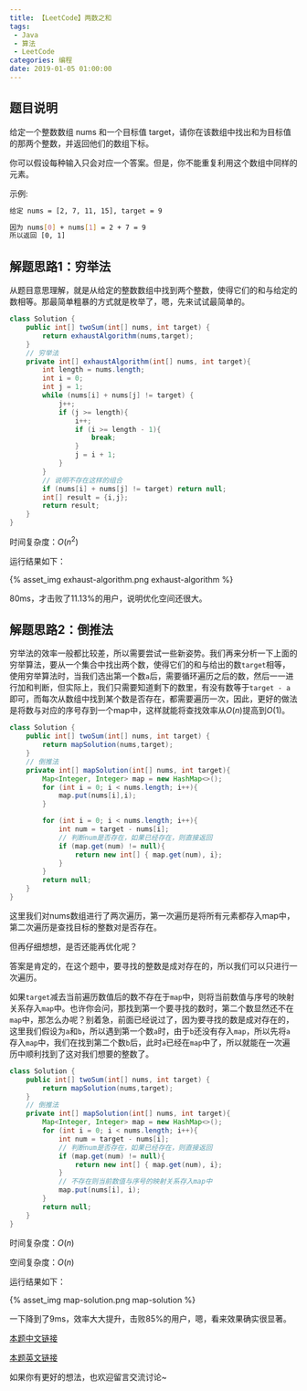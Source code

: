 ```yaml
---
title: 【LeetCode】两数之和
tags: 
 - Java
 - 算法
 - LeetCode
categories: 编程
date: 2019-01-05 01:00:00
---
```


## 题目说明

给定一个整数数组 nums 和一个目标值 target，请你在该数组中找出和为目标值的那两个整数，并返回他们的数组下标。

你可以假设每种输入只会对应一个答案。但是，你不能重复利用这个数组中同样的元素。

示例:

```bash
给定 nums = [2, 7, 11, 15], target = 9

因为 nums[0] + nums[1] = 2 + 7 = 9
所以返回 [0, 1]
```

## 解题思路1：穷举法

从题目意思理解，就是从给定的整数数组中找到两个整数，使得它们的和与给定的数相等。那最简单粗暴的方式就是枚举了，嗯，先来试试最简单的。

```java
class Solution {
    public int[] twoSum(int[] nums, int target) {
        return exhaustAlgorithm(nums,target);
    }
    // 穷举法
    private int[] exhaustAlgorithm(int[] nums, int target){
        int length = nums.length;
        int i = 0;
        int j = 1;
        while (nums[i] + nums[j] != target) {
            j++;
            if (j >= length){
                i++;
                if (i >= length - 1){
                    break;
                }
                j = i + 1;
            }
        }
        // 说明不存在这样的组合
        if (nums[i] + nums[j] != target) return null;
        int[] result = {i,j};
        return result;
    }
}
```

时间复杂度：$O(n^2)$

运行结果如下：

{% asset_img exhaust-algorithm.png exhaust-algorithm %}

80ms，才击败了11.13%的用户，说明优化空间还很大。

## 解题思路2：倒推法

穷举法的效率一般都比较差，所以需要尝试一些新姿势。我们再来分析一下上面的穷举算法，要从一个集合中找出两个数，使得它们的和与给出的数`target`相等，使用穷举算法时，当我们选出第一个数`a`后，需要循环遍历之后的数，然后一一进行加和判断，但实际上，我们只需要知道剩下的数里，有没有数等于`target - a`即可，而每次从数组中找到某个数是否存在，都需要遍历一次，因此，更好的做法是将数与对应的序号存到一个map中，这样就能将查找效率从$O(n)$提高到$O(1)$。

```java
class Solution {
    public int[] twoSum(int[] nums, int target) {
        return mapSolution(nums,target);
    }
    // 倒推法
    private int[] mapSolution(int[] nums, int target){
        Map<Integer, Integer> map = new HashMap<>();
        for (int i = 0; i < nums.length; i++){
            map.put(nums[i],i);
        }

        for (int i = 0; i < nums.length; i++){
            int num = target - nums[i];
            // 判断num是否存在，如果已经存在，则直接返回
            if (map.get(num) != null){
                return new int[] { map.get(num), i};
            }
        }
        return null;
    }
}
```

这里我们对nums数组进行了两次遍历，第一次遍历是将所有元素都存入map中，第二次遍历是查找目标的整数对是否存在。

但再仔细想想，是否还能再优化呢？

答案是肯定的，在这个题中，要寻找的整数是成对存在的，所以我们可以只进行一次遍历。

如果`target`减去当前遍历数值后的数不存在于`map`中，则将当前数值与序号的映射关系存入`map`中。也许你会问，那找到第一个要寻找的数时，第二个数显然还不在`map`中，那怎么办呢？别着急，前面已经说过了，因为要寻找的数是成对存在的，这里我们假设为`a`和`b`，所以遇到第一个数`a`时，由于`b`还没有存入`map`，所以先将`a`存入`map`中，我们在找到第二个数`b`后，此时`a`已经在`map`中了，所以就能在一次遍历中顺利找到了这对我们想要的整数了。

```java
class Solution {
    public int[] twoSum(int[] nums, int target) {
        return mapSolution(nums,target);
    }
    // 倒推法
    private int[] mapSolution(int[] nums, int target){
        Map<Integer, Integer> map = new HashMap<>();
        for (int i = 0; i < nums.length; i++){
            int num = target - nums[i];
            // 判断num是否存在，如果已经存在，则直接返回
            if (map.get(num) != null){
                return new int[] { map.get(num), i};
            }
            // 不存在则当前数值与序号的映射关系存入map中
            map.put(nums[i], i);
        }
        return null;
    }
}
```

时间复杂度：$O(n)$

空间复杂度：$O(n)$

运行结果如下：

{% asset_img map-solution.png map-solution %}

一下降到了9ms，效率大大提升，击败85%的用户，嗯，看来效果确实很显著。

[本题中文链接](https://leetcode-cn.com/problems/two-sum/solution/)

[本题英文链接](https://leetcode.com/problems/two-sum/solution/)

如果你有更好的想法，也欢迎留言交流讨论~